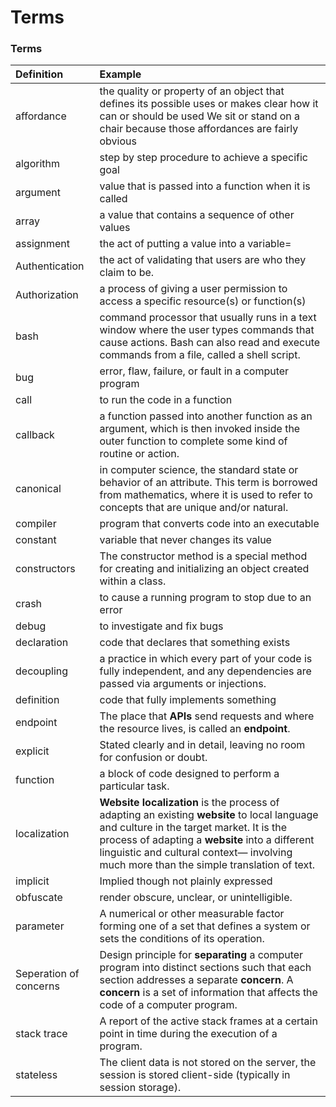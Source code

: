 # Terms

### Terms

| Definition | Example |
| :--- | :--- |
| affordance | the quality or property of an object that defines its possible uses or makes clear how it can or should be used We sit or stand on a chair because those affordances are fairly obvious |
| algorithm | step by step procedure to achieve a specific goal |
| argument | value that is passed into a function when it is called |
| array | a value that contains a sequence of other values |
| assignment | the act of putting a value into a variable= |
| Authentication | the act of validating that users are who they claim to be. |
| Authorization | a process of giving a user permission to access a specific resource\(s\) or function\(s\) |
| bash | command processor that usually runs in a text window where the user types commands that cause actions. Bash can also read and execute commands from a file, called a shell script. |
| bug | error, flaw, failure, or fault in a computer program |
| call | to run the code in a function |
| callback | a function passed into another function as an argument, which is then invoked inside the outer function to complete some kind of routine or action. |
| canonical | in computer science, the standard state or behavior of an attribute. This term is borrowed from mathematics, where it is used to refer to concepts that are unique and/or natural. |
| compiler | program that converts code into an executable |
| constant | variable that never changes its value |
| constructors | The constructor method is a special method for creating and initializing an object created within a class. |
| crash | to cause a running program to stop due to an error |
| debug | to investigate and fix bugs |
| declaration | code that declares that something exists |
| decoupling | a practice in which every part of your code is fully independent, and any dependencies are passed via arguments or injections. |
| definition | code that fully implements something |
| endpoint | The place that **APIs** send requests and where the resource lives, is called an **endpoint**. |
| explicit | Stated clearly and in detail, leaving no room for confusion or doubt. |
| function | a block of code designed to perform a particular task. |
| localization | **Website localization** is the process of adapting an existing **website** to local language and culture in the target market. It is the process of adapting a **website** into a different linguistic and cultural context— involving much more than the simple translation of text. |
| implicit | Implied though not plainly expressed |
| obfuscate | render obscure, unclear, or unintelligible. |
| parameter | A numerical or other measurable factor forming one of a set that defines a system or sets the conditions of its operation. |
| Seperation of concerns | Design principle for **separating** a computer program into distinct sections such that each section addresses a separate **concern**. A **concern** is a set of information that affects the code of a computer program. |
| stack trace | A report of the active stack frames at a certain point in time during the execution of a program. |
| stateless | The client data is not stored on the server, the session is stored client-side \(typically in session storage\). |

